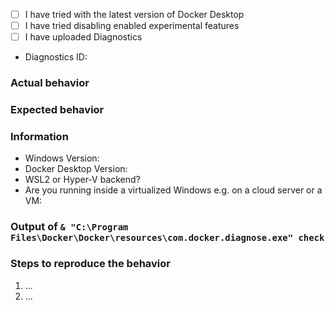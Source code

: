 <!--

************************************************************************************
*READ ME FIRST*

This repository is for reporting bugs with the Docker Desktop for Windows software,
which we respond to on a best-effort basis.

Do *not* paste logfiles into github issues: upload diagnostics instead, which are
only visible to Docker engineers.

Support requests in this repository (i.e., trouble installing or using the
software) will be ignored, but personalized support is available to Docker Pro and
Team customers at https://hub.docker.com/support/desktop/, and community support is
available from the Docker community Slack (https://www.docker.com/docker-community).

Issues without sufficient detail to debug them will be closed. They generally need
a clear title and description, steps to reproduce, and a diagnostics ID. See
https://docs.docker.com/docker-for-windows/troubleshoot/#diagnose-and-feedback for
how to generate a diagnostics ID either from inside the app or from the command line.
************************************************************************************

-->

<!-- Click these checkboxes after submitting, or place an "x" in them. -->
  - [ ] I have tried with the latest version of Docker Desktop
  - [ ] I have tried disabling enabled experimental features
  - [ ] I have uploaded Diagnostics
  - Diagnostics ID:

### Actual behavior

### Expected behavior

### Information
<!--
Please, help us understand the problem.  For instance:
  - Is it reproducible?
  - Is the problem new?
  - Did the problem appear with an update?
  - A reproducible case if this is a bug, Dockerfiles with reproduction inside is best.
-->
  - Windows Version:
  - Docker Desktop Version:
  - WSL2 or Hyper-V backend?  
  - Are you running inside a virtualized Windows e.g. on a cloud server or a VM:

### Output of `& "C:\Program Files\Docker\Docker\resources\com.docker.diagnose.exe" check`

### Steps to reproduce the behavior
<!--
A reproducible case, Dockerfiles with reproduction inside is best.
-->

  1. ...
  2. ...
